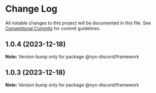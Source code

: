 # Change Log

All notable changes to this project will be documented in this file.
See [Conventional Commits](https://conventionalcommits.org) for commit guidelines.

## 1.0.4 (2023-12-18)

**Note:** Version bump only for package @nyx-discord/framework

## 1.0.3 (2023-12-18)

**Note:** Version bump only for package @nyx-discord/framework
